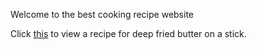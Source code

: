 Welcome to the best cooking recipe website

Click [this](https://smerchant1678.github.io/test-repo/link1.html) to view a recipe for deep fried butter on a stick.
